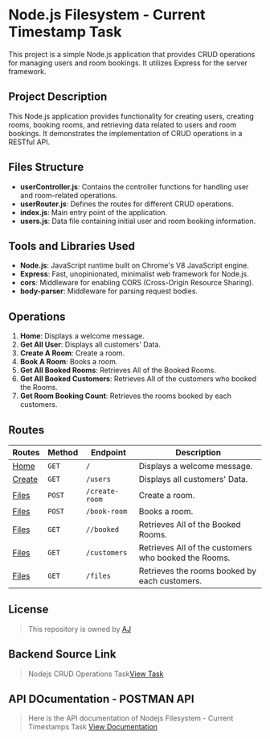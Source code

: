 # Node.js Filesystem - Current Timestamp Task

This project is a simple Node.js application that provides CRUD operations for managing users and room bookings. It utilizes Express for the server framework.

## Project Description

This Node.js application provides functionality for creating users, creating rooms, booking rooms, and retrieving data related to users and room bookings. It demonstrates the implementation of CRUD operations in a RESTful API.

## Files Structure

- **userController.js**: Contains the controller functions for handling user and room-related operations.
- **userRouter.js**: Defines the routes for different CRUD operations.
- **index.js**: Main entry point of the application.
- **users.js**: Data file containing initial user and room booking information.

## Tools and Libraries Used

- **Node.js**: JavaScript runtime built on Chrome's V8 JavaScript engine.
- **Express**: Fast, unopinionated, minimalist web framework for Node.js.
- **cors**: Middleware for enabling CORS (Cross-Origin Resource Sharing).
- **body-parser**: Middleware for parsing request bodies.

## Operations

1. **Home**: Displays a welcome message.
2. **Get All User**: Displays all customers' Data.
3. **Create A Room**: Create a room.
4. **Book A Room**: Books a room.
5. **Get All Booked Rooms**: Retrieves All of the Booked Rooms.
6. **Get All Booked Customers**: Retrieves All of the customers who booked the Rooms.
7. **Get Room Booking Count**: Retrieves the rooms booked by each customers.

## Routes

| **Routes**                                                               | **Method** | **Endpoint**   | **Description**                                      |
| ------------------------------------------------------------------------ | ---------- | -------------- | ---------------------------------------------------- |
| <a href="https://hall-booking-7bjp.onrender.com/">Home</a>               | `GET`      | `/`            | Displays a welcome message.                          |
| <a href="https://hall-booking-7bjp.onrender.com/users">Create</a>        | `GET`      | `/users`       | Displays all customers' Data.                        |
| <a href="https://hall-booking-7bjp.onrender.com/create-room">Files</a>   | `POST`     | `/create-room` | Create a room.                                       |
| <a href="https://hall-booking-7bjp.onrender.com/book-room">Files</a>     | `POST`     | `/book-room`   | Books a room.                                        |
| <a href="https://hall-booking-7bjp.onrender.com//booked">Files</a>       | `GET`      | `//booked`     | Retrieves All of the Booked Rooms.                   |
| <a href="https://hall-booking-7bjp.onrender.com/customers">Files</a>     | `GET`      | `/customers`   | Retrieves All of the customers who booked the Rooms. |
| <a href="https://hall-booking-7bjp.onrender.com/booking-count">Files</a> | `GET`      | `/files`       | Retrieves the rooms booked by each customers.        |

## License

> This repository is owned by
> <a href="https://github.com/Ajith-11399/">AJ</a>

## Backend Source Link

> Nodejs CRUD Operations Task<a href="https://hall-booking-7bjp.onrender.com/">View Task</a>

## API DOcumentation - POSTMAN API

> Here is the API documentation of Nodejs Filesystem - Current Timestamps Task
> <a href="https://documenter.getpostman.com/view/35036950/2sA3XPC2nA">View Documentation</a>
